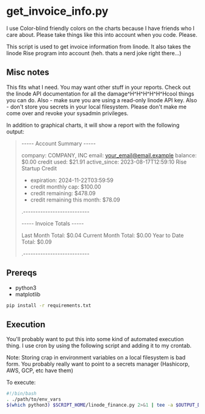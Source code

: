 # get_invoice_info.py

I use Color-blind friendly colors on the charts because I have friends who I care about.  Please take things like this into account when you code. Please.

This script is used to get invoice information from linode.  It also takes the linode Rise program into account (heh. thats a nerd joke right there...)

## Misc notes

This fits what I need. You may want other stuff in your reports.  Check out the linode API documentation for all the damage\^H\^H\^H\^H\^H\^Hcool things you can do.  Also - make sure you are using a read-only linode API key.  Also - don't store you secrets in your local filesystem.  Please don't make me come over and revoke your sysadmin privileges.

In addition to graphical charts, it will show a report with the following output:

> ----- Account Summary -----
> 
> company: COMPANY, INC
> email: your_email@email.example
> balance: $0.00
> credit used: $21.91
> active_since: 2023-08-17T12:59:10
> Rise Startup Credit
> - expiration: 2024-11-22T03:59:59
> - credit monthly cap: $100.00
> - credit remaining: $478.09
> - credit remaining this month: $78.09
> 
>.--------------------------- 
> 
> ----- Invoice Totals -----
> 
> Last Month Total: $0.04
> Current Month Total: $0.00
> Year to Date Total: $0.09
> 
> .---------------------------

## Prereqs

  - python3 
  - matplotlib

```bash
pip install -r requirements.txt
```

## Execution

You'll probably want to put this into some kind of automated execution thing.  I use cron by using the following script and adding it to my crontab.  
  
Note: Storing crap in environment variables on a local filesystem is bad form.  You probably really want to point to a secrets manager (Hashicorp, AWS, GCP, etc have them)

To execute:

```bash
#!/bin/bash
. ./path/to/env_vars  
$(which python3) $SCRIPT_HOME/linode_finance.py 2>&1 | tee -a $OUTPUT_DIR/logfile.log
```
